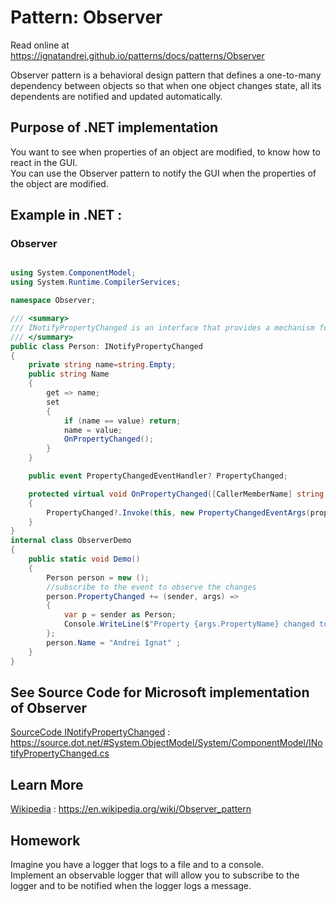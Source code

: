 
# Pattern:  Observer

Read online at https://ignatandrei.github.io/patterns/docs/patterns/Observer

<!-- id : 18 -->
Observer pattern is a behavioral design pattern that defines a one-to-many dependency between objects so that when one object changes state, all its dependents are notified and updated automatically.
## Purpose of .NET implementation

You want to see when properties of an object are modified, to know how to react in the GUI.    <br />
You can use the Observer pattern to notify the GUI when the properties of the object are modified.    <br />

## Example in .NET : 


###  Observer
```csharp showLineNumbers title="Observer example for Pattern Observer"

using System.ComponentModel;
using System.Runtime.CompilerServices;

namespace Observer;

/// <summary>
/// INotifyPropertyChanged is an interface that provides a mechanism for the object to notify clients that a property value has changed.
/// </summary>
public class Person: INotifyPropertyChanged
{
    private string name=string.Empty;
    public string Name
    {
        get => name;
        set
        {
            if (name == value) return;
            name = value;
            OnPropertyChanged();
        }
    }

    public event PropertyChangedEventHandler? PropertyChanged;

    protected virtual void OnPropertyChanged([CallerMemberName] string propertyName = "")
    {
        PropertyChanged?.Invoke(this, new PropertyChangedEventArgs(propertyName));
    }
}
internal class ObserverDemo
{
    public static void Demo()
    {
        Person person = new ();
        //subscribe to the event to observe the changes
        person.PropertyChanged += (sender, args) =>
        {
            var p = sender as Person;
            Console.WriteLine($"Property {args.PropertyName} changed to {p?.Name}");
        };
        person.Name = "Andrei Ignat" ;
    }
}

```



## See Source Code for Microsoft implementation of Observer


[SourceCode INotifyPropertyChanged](https://source.dot.net/#System.ObjectModel/System/ComponentModel/INotifyPropertyChanged.cs) : https://source.dot.net/#System.ObjectModel/System/ComponentModel/INotifyPropertyChanged.cs


## Learn More


[Wikipedia](https://en.wikipedia.org/wiki/Observer_pattern) : https://en.wikipedia.org/wiki/Observer_pattern   


## Homework


Imagine you have a logger that logs to a file and to a console.    <br />
Implement an observable logger that will allow you to subscribe to the logger and to be notified when the logger logs a message.    <br />



